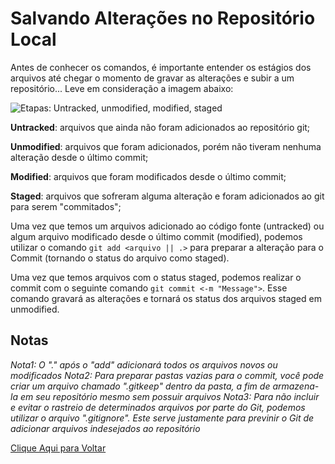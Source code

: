 # Salvando Alterações no Repositório Local

Antes de conhecer os comandos, é importante entender os estágios dos arquivos até chegar o momento de gravar as alterações e subir a um repositório... Leve em consideração a imagem abaixo:

![Etapas: Untracked, unmodified, modified, staged](https://i.sstatic.net/QaeAZ.png)

**Untracked**: arquivos que ainda não foram adicionados ao repositório git;

**Unmodified**: arquivos que foram adicionados, porém não tiveram nenhuma alteração desde o último commit;

**Modified**: arquivos que foram modificados desde o último commit;

**Staged**: arquivos que sofreram alguma alteração e foram adicionados ao git para serem "commitados";

Uma vez que temos um arquivos adicionado ao código fonte (untracked) ou algum arquivo modificado desde o último commit (modified), podemos utilizar o comando ```git add <arquivo || .>``` para preparar a alteração para o Commit (tornando o status do arquivo como staged).

Uma vez que temos arquivos com o status staged, podemos realizar o commit com o seguinte comando ```git commit <-m "Message">```. Esse comando gravará as alterações e tornará os status dos arquivos staged em unmodified.

## Notas
*Nota1: O "." após o "add" adicionará todos os arquivos novos ou modificados*
*Nota2: Para preparar pastas vazias para o commit, você pode criar um arquivo chamado ".gitkeep" dentro da pasta, a fim de armazena-la em seu repositório mesmo sem possuir arquivos*
*Nota3: Para não incluir e evitar o rastreio de determinados arquivos por parte do Git, podemos utilizar o arquivo ".gitignore". Este serve justamente para previnir o Git de adicionar arquivos indesejados ao repositório*

[Clique Aqui para Voltar](/README.md)